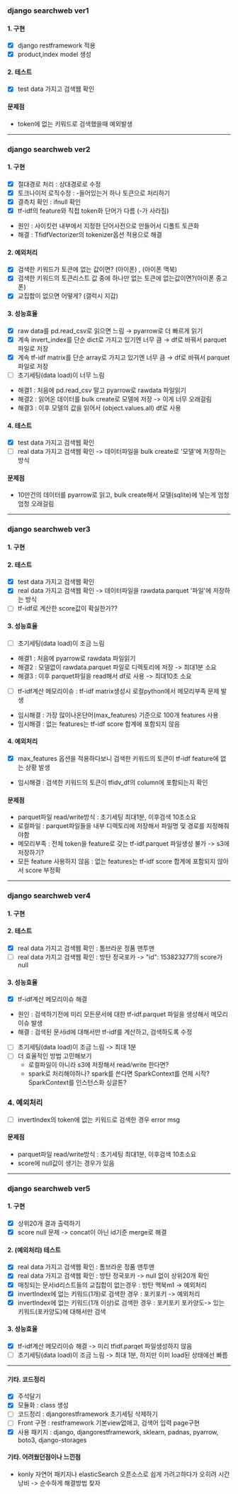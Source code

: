 ### django searchweb ver1 

#### 1. 구현
- [x] django restframework 적용
- [x] product,index model 생성

#### 2. 테스트 
- [x] test data 가지고 검색웹 확인

#### 문제점 
- token에 없는 키워드로 검색했을때 예외발생

--- 

### django searchweb ver2 

#### 1. 구현
- [x]  절대경로 처리 : 상대경로로 수정
- [x]  토크나이저 로직수정 : -들어있는거 하나 토큰으로 처리하기
- [x]  결측치 확인 : ifnull 확인
- [x]  tf-idf의 feature와 직접 token화 단어가 다름 (-가 사라짐) 
- 원인 : 사이킷런 내부에서 지정한 단어사전으로 만들어서 디폴트 토큰화
- 해결 : TfidfVectorizer의 tokenizer옵션 적용으로 해결

#### 2. 예외처리 
- [x]  검색한 키워드가 토큰에 없는 값이면? (아이폰) , (아이폰 맥북)
- [x]  검색한 키워드의 토큰리스트 값 중에 하나만 없는 토큰에 없는값이면?(아이폰 중고폰)
- [x]  교집합이 없으면 어떻게? (갤럭시 지갑)

#### 3. 성능효율
- [x]  raw data를 pd.read_csv로 읽으면 느림  → pyarrow로 더 빠르게 읽기
- [x]  계속 invert_index를 단순 dict로 가지고 있기엔 너무 큼  → df로 바꿔서 parquet파일로 저장
- [x]  계속 tf-idf matrix를 단순 array로 가지고 있기엔 너무 큼 → df로 바꿔서 parquet파일로 저장
- [ ]  초기세팅(data load)이 너무 느림 
- 해결1 : 처음에 pd.read_csv 말고 pyarrow로 rawdata 파일읽기
- 해결2 : 읽어온 데이터를 bulk create로 모델에 저장 -> 이게 너무 오래걸림
- 해결3 : 이후 모델의 값을 읽어서 (object.values.all) df로 사용

#### 4. 테스트
- [x] test data 가지고 검색웹 확인
- [ ] real data 가지고 검색웹 확인 -> 데이터파일을 bulk create로 '모델'에 저장하는 방식

#### 문제점 
- 10만건의 데이터를 pyarrow로 읽고, bulk create해서 모델(sqlite)에 넣는게 엄청엄청 오래걸림

--- 
### django searchweb ver3
#### 1. 구현

#### 2. 테스트
- [x] test data 가지고 검색웹 확인
- [x] real data 가지고 검색웹 확인 -> 데이터파일을 rawdata.parquet '파일'에 저장하는 방식
- [ ] tf-idf로 계산한 score값이 확실한가??

#### 3. 성능효율
- [ ]  초기세팅(data load)이 조금 느림 
- 해결1 : 처음에 pyarrow로 rawdata 파일읽기
- 해결2 : 모델없이 rawdata.parquet 파일로 디렉토리에 저장 -> 최대1분 소요 
- 해결3 : 이후 parquet파일을 read해서 df로 사용 -> 최대10초 소요
- [ ] tf-idf계산 메모리이슈 : tf-idf matrix생성시 로컬python에서 메모리부족 문제 발생 
- 임시해결 : 가장 많이나온단어(max_features) 기준으로 100개 features 사용 
- 임시해결 : 없는 features는 tf-idf score 합계에 포함되지 않음

#### 4. 예외처리 
- [x] max_features 옵션을 적용하다보니 검색한 키워드의 토큰이 tf-idf feature에 없는 상황 발생
- 임시해결 : 검색한 키워드의 토큰이 tfidv_df의 column에 포함되는지 확인 

#### 문제점
- parquet파일 read/write방식 : 초기세팅 최대1분, 이후검색 10초소요
- 로컬파일 : parquet파일들을 내부 디렉토리에 저장해서 파일명 및 경로를 지정해줘야함
- 메모리부족 : 전체 token을 feature로 갖는 tf-idf.parquet 파일생성 불가 -> s3에 저장하기?
- 모든 feature 사용하지 않음 :  없는 features는 tf-idf score 합계에 포함되지 않아서 score 부정확

---
### django searchweb ver4
#### 1. 구현

#### 2. 테스트
- [x] real data 가지고 검색웹 확인 : 톰브라운 정품 맨투맨
- [ ] real data 가지고 검색웹 확인 : 방탄 정국포카 -> "id": 153823277의 score가 null

#### 3. 성능효율
- [x] tf-idf계산 메모리이슈 해결 
- 원인 : 검색하기전에 미리 모든문서에 대한 tf-idf.parquet 파일을 생성해서 메모리이슈 발생
- 해결 : 검색된 문서id에 대해서만 tf-idf를 계산하고, 검색하도록 수정   
- [ ] 초기세팅(data load)이 조금 느림 -> 최대 1분 
- [ ] 더 효율적인 방법 고민해보기 
    - 로컬파일이 아니라 s3에 저장해서 read/write 한다면?
    - spark로 처리해야하나? spark를 쓴다면 SparkContext를 언제 시작? SparkContext를 인스턴스화 싱글톤?

### 4. 예외처리
- [ ] invertIndex의 token에 없는 키워드로 검색한 경우 error msg

#### 문제점
- parquet파일 read/write방식 : 초기세팅 최대1분, 이후검색 10초소요
- score에 null값이 생기는 경우가 있음 

--- 
### django searchweb ver5
#### 1. 구현
- [x] 상위20개 결과 출력하기
- [x] score null 문제 -> concat이 아닌 id기준 merge로 해결

#### 2. (예외처리) 테스트
- [x] real data 가지고 검색웹 확인 : 톰브라운 정품 맨투맨
- [x] real data 가지고 검색웹 확인 : 방탄 정국포카 -> null 없이 상위20개 확인 
- [x] 매칭되는 문서id리스트들의 교집합이 없는경우 : 방탄 맥북m1 -> 예외처리
- [x] invertIndex에 없는 키워드(1개)로 검색한 경우 : 포키포키 -> 예외처리
- [x] invertIndex에 없는 키워드(1개 이상)로 검색한 경우 : 포키포키 포카양도-> 있는 키워드(포카양도)에 대해서만 검색

#### 3. 성능효율
- [x] tf-idf계산 메모리이슈 해결 -> 미리 tfidf.parqet 파일생성하지 않음
- [ ] 초기세팅(data load)이 조금 느림 -> 최대 1분, 하지만 이미 load된 상태에선 빠름

---
#### 기타. 코드정리
- [x] 주석달기
- [x] 모듈화 : class 생성
- [ ] 코드정리 : djangorestframework 초기세팅 삭제하기
- [ ] Front 구현 : restframework 기본view없애고, 검색어 입력 page구현
- [x] 사용 패키지 : django, djangorestframework, sklearn, padnas, pyarrow, boto3, django-storages

#### 기타. 어려웠던점이나 느낀점
- konly 자연어 패키지나 elasticSearch 오픈소스로 쉽게 가려고하다가 오히려 시간낭비 -> 순수하게 해결방법 찾자
